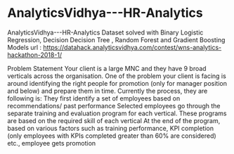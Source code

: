 # AnalyticsVidhya---HR-Analytics
AnalyticsVidhya---HR-Analytics Dataset solved with Binary Logistic Regression, Decision Decision Tree , Random Forest and Gradient Boosting Models
url : https://datahack.analyticsvidhya.com/contest/wns-analytics-hackathon-2018-1/

Problem Statement Your client is a large MNC and they have 9 broad verticals across the organisation. One of the problem your client is facing is around identifying the right people for promotion (only for manager position and below) and prepare them in time. Currently the process, they are following is: They first identify a set of employees based on recommendations/ past performance Selected employees go through the separate training and evaluation program for each vertical. These programs are based on the required skill of each vertical At the end of the program, based on various factors such as training performance, KPI completion (only employees with KPIs completed greater than 60% are considered) etc., employee gets promotion
